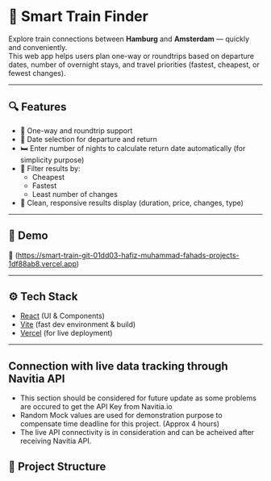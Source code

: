 # 🚄 Smart Train Finder

Explore train connections between **Hamburg** and **Amsterdam** — quickly and conveniently.  
This web app helps users plan one-way or roundtrips based on departure dates, number of overnight stays, and travel priorities (fastest, cheapest, or fewest changes).

---

## 🔍 Features

- 🔁 One-way and roundtrip support
- 📆 Date selection for departure and return
- 🛏️ Enter number of nights to calculate return date automatically (for simplicity purpose)
- 🧮 Filter results by:
  - Cheapest
  - Fastest
  - Least number of changes
- 🧾 Clean, responsive results display (duration, price, changes, type)

---

## 🧪 Demo

🔗 (https://smart-train-git-01dd03-hafiz-muhammad-fahads-projects-1df88ab8.vercel.app)

---

## ⚙️ Tech Stack

- [React](https://reactjs.org/) (UI & Components)
- [Vite](https://vitejs.dev/) (fast dev environment & build)
- [Vercel](https://vercel.com/) (for live deployment)

---

## Connection with live data tracking through Navitia API
- This section should be considered for future update as some problems are occured to get the API Key from Navitia.io
- Random Mock values are used for demonstration purpose to compensate time deadline for this project. (Approx 4 hours)
- The live API connectivity is in consideration and can be acheived after receiving Navitia API.  


## 📂 Project Structure

